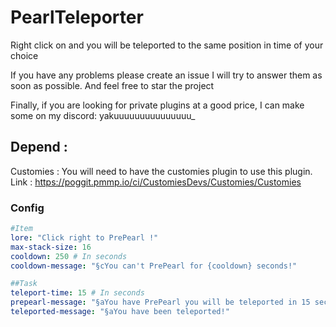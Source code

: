 # PearlTeleporter


Right click on and you will be teleported to the same position in time of your choice

If you have any problems please create an issue I will try to answer them as soon as possible. And feel free to star the project

Finally, if you are looking for private plugins at a good price, I can make some on my discord: yakuuuuuuuuuuuuuuu_

## Depend :
Customies : You will need to have the customies plugin to use this plugin. 
Link : https://poggit.pmmp.io/ci/CustomiesDevs/Customies/Customies

### Config

```yaml
#Item
lore: "Click right to PrePearl !"
max-stack-size: 16
cooldown: 250 # In seconds
cooldown-message: "§cYou can't PrePearl for {cooldown} seconds!"

##Task
teleport-time: 15 # In seconds
prepearl-message: "§aYou have PrePearl you will be teleported in 15 seconds!"
teleported-message: "§aYou have been teleported!"
```
